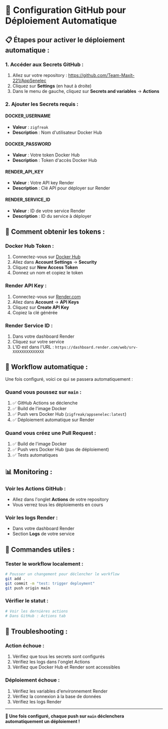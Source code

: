 # 🔧 Configuration GitHub pour Déploiement Automatique

## 📋 **Étapes pour activer le déploiement automatique :**

### **1. Accéder aux Secrets GitHub :**
1. Allez sur votre repository : https://github.com/Team-Maxit-221/AppSenelec
2. Cliquez sur **Settings** (en haut à droite)
3. Dans le menu de gauche, cliquez sur **Secrets and variables** → **Actions**

### **2. Ajouter les Secrets requis :**

#### **DOCKER_USERNAME**
- **Valeur** : `zigfreak`
- **Description** : Nom d'utilisateur Docker Hub

#### **DOCKER_PASSWORD**
- **Valeur** : Votre token Docker Hub
- **Description** : Token d'accès Docker Hub

#### **RENDER_API_KEY**
- **Valeur** : Votre API key Render
- **Description** : Clé API pour déployer sur Render

#### **RENDER_SERVICE_ID**
- **Valeur** : ID de votre service Render
- **Description** : ID du service à déployer

## 🔑 **Comment obtenir les tokens :**

### **Docker Hub Token :**
1. Connectez-vous sur [Docker Hub](https://hub.docker.com)
2. Allez dans **Account Settings** → **Security**
3. Cliquez sur **New Access Token**
4. Donnez un nom et copiez le token

### **Render API Key :**
1. Connectez-vous sur [Render.com](https://render.com)
2. Allez dans **Account** → **API Keys**
3. Cliquez sur **Create API Key**
4. Copiez la clé générée

### **Render Service ID :**
1. Dans votre dashboard Render
2. Cliquez sur votre service
3. L'ID est dans l'URL : `https://dashboard.render.com/web/srv-XXXXXXXXXXXXXX`

## 🚀 **Workflow automatique :**

Une fois configuré, voici ce qui se passera automatiquement :

### **Quand vous poussez sur `main` :**
1. ✅ GitHub Actions se déclenche
2. ✅ Build de l'image Docker
3. ✅ Push vers Docker Hub (`zigfreak/appsenelec:latest`)
4. ✅ Déploiement automatique sur Render

### **Quand vous créez une Pull Request :**
1. ✅ Build de l'image Docker
2. ✅ Push vers Docker Hub (pas de déploiement)
3. ✅ Tests automatiques

## 📊 **Monitoring :**

### **Voir les Actions GitHub :**
- Allez dans l'onglet **Actions** de votre repository
- Vous verrez tous les déploiements en cours

### **Voir les logs Render :**
- Dans votre dashboard Render
- Section **Logs** de votre service

## 🔧 **Commandes utiles :**

### **Tester le workflow localement :**
```bash
# Pousser un changement pour déclencher le workflow
git add .
git commit -m "test: trigger deployment"
git push origin main
```

### **Vérifier le statut :**
```bash
# Voir les dernières actions
# Dans GitHub : Actions tab
```

## 🚨 **Troubleshooting :**

### **Action échoue :**
1. Vérifiez que tous les secrets sont configurés
2. Vérifiez les logs dans l'onglet Actions
3. Vérifiez que Docker Hub et Render sont accessibles

### **Déploiement échoue :**
1. Vérifiez les variables d'environnement Render
2. Vérifiez la connexion à la base de données
3. Vérifiez les logs Render

---

**🎉 Une fois configuré, chaque push sur `main` déclenchera automatiquement un déploiement !** 